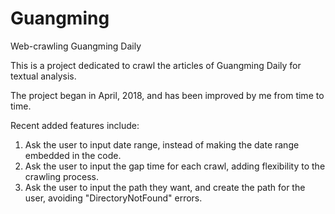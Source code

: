 # Guangming
Web-crawling Guangming Daily

This is a project dedicated to crawl the articles of Guangming Daily for textual analysis.

The project began in April, 2018, and has been improved by me from time to time.

Recent added features include:
1. Ask the user to input date range, instead of making the date range embedded in the code.
2. Ask the user to input the gap time for each crawl, adding flexibility to the crawling process.
3. Ask the user to input the path they want, and create the path for the user, avoiding "DirectoryNotFound" errors.
